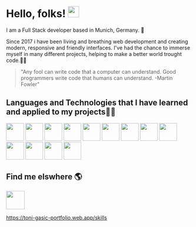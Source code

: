 # Hello, folks! <img src="https://raw.githubusercontent.com/MartinHeinz/MartinHeinz/master/wave.gif" width="30px">

I am a Full Stack developer based in Munich, Germany. <span class="emoji">🥨</span>

Since 2017 i have been living and breathing web development and creating modern, responsive and friendly interfaces. I've had the chance to immerse myself in many different projects, helping to make a better world trought code.<span class="emoji">🌟</span><span class="emoji">🤩</span>

>"Any fool can write code that a computer can understand. Good programmers write code that humans can understand. -Martin Fowler"



## Languages and Technologies that I have learned and applied to my projects<span class="emoji">👨‍💻</span>

<img src="https://cdn0.iconfinder.com/data/icons/long-shadow-web-icons/512/css-256.png" width="48"> <img src="https://cdn3.iconfinder.com/data/icons/picons-social/57/10-html5-256.png" width="48"> <img src="https://cdn2.iconfinder.com/data/icons/designer-skills/128/code-programming-javascript-software-develop-command-language-256.png" width="48"> <img src="https://cdn4.iconfinder.com/data/icons/logos-3/600/React.js_logo-512.png" width="48"> <img src="https://cdn.worldvectorlogo.com/logos/nodejs-2.svg" width="48"> <img src="https://cdn4.iconfinder.com/data/icons/scripting-and-programming-languages/512/JQuery_logo-256.png" width="48"> <img src="https://cdn3.iconfinder.com/data/icons/popular-services-brands/512/php-256.png" width="48"> <img src="https://cdn4.iconfinder.com/data/icons/logos-brands-5/24/symfony-256.png" width="48"> <img src="https://cdn4.iconfinder.com/data/icons/logos-brands-5/24/postgresql-256.png" width="48"> <img src="https://cdn.worldvectorlogo.com/logos/elasticsearch.svg" width="48"> <img src="https://cdn.worldvectorlogo.com/logos/rabbitmq.svg" width="48"> <img src="https://cdn.worldvectorlogo.com/logos/stripe.svg" width="48"> <img src="https://cdn.worldvectorlogo.com/logos/nginx-1.svg" width="48">




## Find me elswhere <span class="emoji">🌎</span>

<img src="https://cdn1.iconfinder.com/data/icons/company-identity/100/LinkedIn-logo-vector-256.png" width="50">

https://toni-gasic-portfolio.web.app/skills

